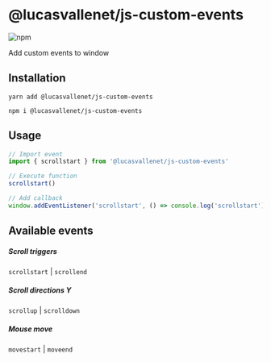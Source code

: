 # @lucasvallenet/js-custom-events

![npm](https://img.shields.io/npm/v/@lucasvallenet/js-custom-events?style=flat-square)

Add custom events to window

## Installation

``
yarn add @lucasvallenet/js-custom-events
``

``
npm i @lucasvallenet/js-custom-events
``

## Usage

```js
// Import event
import { scrollstart } from '@lucasvallenet/js-custom-events'

// Execute function
scrollstart()

// Add callback
window.addEventListener('scrollstart', () => console.log('scrollstart'))
```

## Available events

##### Scroll triggers
`scrollstart` | `scrollend` 

##### Scroll directions Y
`scrollup` | `scrolldown`

##### Mouse move
`movestart` | `moveend` 
